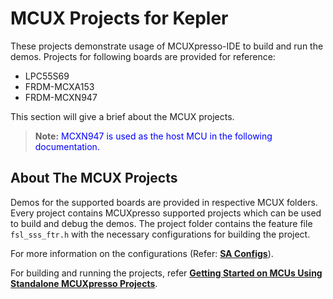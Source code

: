 # MCUX Projects for Kepler

These projects demonstrate usage of MCUXpresso-IDE to build and run the demos. Projects for following boards are provided for reference:

- LPC55S69
- FRDM-MCXA153
- FRDM-MCXN947

This section will give a brief about the MCUX projects.

>**Note:** <span style="color:blue;">MCXN947 is used as the host MCU in the following documentation.</span>

## About The MCUX Projects

Demos for the supported boards are provided in respective MCUX folders. Every project contains MCUXpresso supported projects which can be used to build and debug the demos. The project folder contains the feature file `fsl_sss_ftr.h` with the necessary configurations for building the project.

For more information on the configurations (Refer: [**SA Configs**](../doc/config/README.md)).

For building and running the projects, refer [**Getting Started on MCUs Using Standalone MCUXpresso Projects**](../doc/mcu_projects/readme.md).